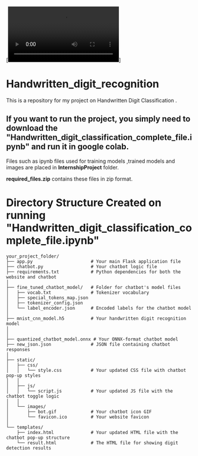 
[![Watch the video](https://raw.githubusercontent.com/codingwithASM/DigitDetect-AI/refs/heads/main/video.mp4)]

# Handwritten_digit_recognition
This is a repository for my project on Handwritten Digit Classification .


## If you want to run the project, you simply need to download the **"Handwritten_digit_classification_complete_file.ipynb"** and run it in google colab.
Files such as ipynb files used for training models ,trained models and images are placed in **InternshipProject** folder. 

**required_files.zip** contains these files in zip format.   

# Directory Structure Created on running **"Handwritten_digit_classification_complete_file.ipynb"**
```
your_project_folder/
├── app.py                      # Your main Flask application file
├── chatbot.py                  # Your chatbot logic file
├── requirements.txt            # Python dependencies for both the website and chatbot
│
├── fine_tuned_chatbot_model/   # Folder for chatbot's model files
│   ├── vocab.txt               # Tokenizer vocabulary
│   ├── special_tokens_map.json
│   ├── tokenizer_config.json
│   └── label_encoder.json      # Encoded labels for the chatbot model
│
├── mnist_cnn_model.h5          # Your handwritten digit recognition model
│   
│
├── quantized_chatbot_model.onnx # Your ONNX-format chatbot model
├── new_json.json               # JSON file containing chatbot responses
│
├── static/
│   ├── css/
│   │   └── style.css           # Your updated CSS file with chatbot pop-up styles
│   │
│   ├── js/
│   │   └── script.js           # Your updated JS file with the chatbot toggle logic
│   │
│   └── images/
│       ├── bot.gif             # Your chatbot icon GIF
│       └── favicon.ico         # Your website favicon
│
└── templates/
    ├── index.html              # Your updated HTML file with the chatbot pop-up structure
    └── result.html             # The HTML file for showing digit detection results
```
